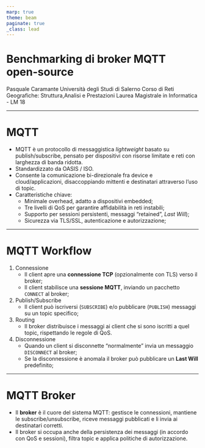 ```yaml
---
marp: true
theme: beam
paginate: true
_class: lead
---
```


<!-- _class: title -->

# Benchmarking di broker MQTT open-source

Pasquale Caramante
Università degli Studi di Salerno
Corso di Reti Geografiche: Struttura,Analisi e Prestazioni
Laurea Magistrale in Informatica - LM 18

---

# MQTT

- MQTT è un protocollo di messaggistica _lightweight_ basato su publish/subscribe, pensato per dispositivi con risorse limitate e reti con larghezza di banda ridotta.
- Standardizzato da OASIS / ISO.
- Consente la comunicazione bi-direzionale fra device e cloud/applicazioni, disaccoppiando mittenti e destinatari attraverso l’uso di topic.
- Caratteristiche chiave:
  - Minimale overhead, adatto a dispositivi embedded;
  - Tre livelli di QoS per garantire affidabilità in reti instabili;
  - Supporto per sessioni persistenti, messaggi “retained”, _Last Will_);
  - Sicurezza via TLS/SSL, autenticazione e autorizzazione;

---

<style scoped>section{font-size:25px;}
    .header{font-size:30px;}
</style>

# MQTT Workflow

1. Connessione
   - Il client apre una **connessione TCP** (opzionalmente con TLS) verso il broker;
   - Il client stabilisce una **sessione MQTT**, inviando un pacchetto <code>CONNECT</code> al broker;
1. Publish/Subscribe
   - Il client può iscriversi (<code>SUBSCRIBE</code>) e/o pubblicare (<code>PUBLISH</code>) messaggi su un topic specifico;
1. Routing
   - Il broker distribuisce i messaggi ai client che si sono iscritti a quel topic, rispettando le regole di QoS.
1. Disconnessione
   - Quando un client si disconnette “normalmente” invia un messaggio <code>DISCONNECT</code> al broker;
   - Se la disconnessione è anomala il broker può pubblicare un **Last Will** predefinito;

---

# MQTT Broker

- Il **broker** è il cuore del sistema MQTT: gestisce le connessioni, mantiene le subscribe/unsubscribe, riceve messaggi pubblicati e li invia ai destinatari corretti.
- Il broker si occupa anche della persistenza dei messaggi (in accordo con QoS e sessioni), filtra topic e applica politiche di autorizzazione.
